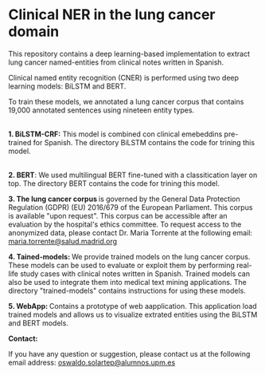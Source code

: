 # Clinical NER  in the lung cancer domain
This repository contains a deep learning-based implementation to extract lung cancer named-entities from clinical notes written in Spanish.

Clinical named entity recognition (CNER) is performed using two deep learning models: BiLSTM and BERT. 

To train these models, we annotated a lung cancer corpus that contains 19,000 annotated sentences using nineteen entity types. 

<br> 
<strong>1. BiLSTM-CRF:</strong> This model is combined con clinical emebeddins pre-trained for Spanish. The directory BiLSTM contains the code for trining this model.<br> <br>

<strong>2. BERT</strong>: We used multilingual BERT fine-tuned with a classitication layer on top. The directory BERT contains the code for trining this model.<br>

<strong>3. The lung cancer corpus </strong> is governed by the General Data Protection Regulation (GDPR) (EU) 2016/679 of the European Parliament. This corpus is available "upon request". This corpus can be accessible after an evaluation by the hospital's ethics committee. To request access to the anonymized data, please contact Dr. Maria Torrente at the following email: maria.torrente@salud.madrid.org <br>

<strong>4. Tained-models: </strong> We provide trained models on the lung cancer corpus. These models can be used to evaluate or exploit them by performing real-life study cases with clinical notes written in Spanish. Trained models can also be used to integrate them into medical text mining applications. The directory "trained-models" contains instructions for using these models.<br>

<strong>5. WebApp: </strong> Contains a prototype of web aapplication. This application load trained models and allows us to visualize extrated entities using the BiLSTM and BERT models.

<strong>Contact:</strong><br>

If you have any question or suggestion, please contact us at the following email address: oswaldo.solartep@alumnos.upm.es


